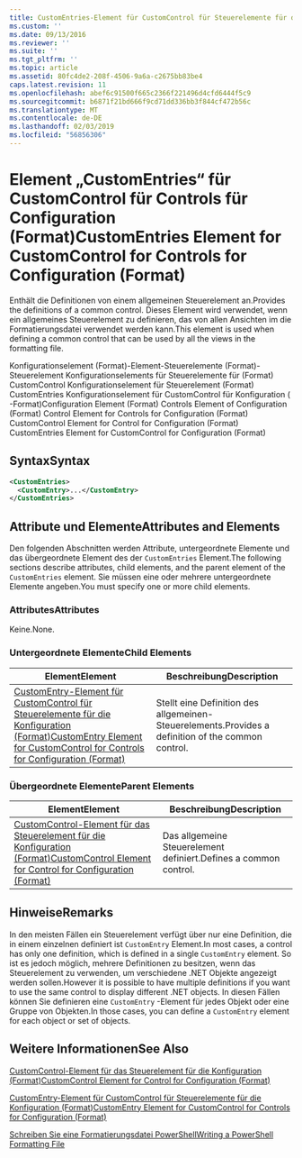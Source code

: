 ```yaml
---
title: CustomEntries-Element für CustomControl für Steuerelemente für die Konfiguration (Format) | Microsoft-Dokumentation
ms.custom: ''
ms.date: 09/13/2016
ms.reviewer: ''
ms.suite: ''
ms.tgt_pltfrm: ''
ms.topic: article
ms.assetid: 80fc4de2-208f-4506-9a6a-c2675bb83be4
caps.latest.revision: 11
ms.openlocfilehash: abef6c91500f665c2366f221496d4cfd6444f5c9
ms.sourcegitcommit: b6871f21bd666f9cd71dd336bb3f844cf472b56c
ms.translationtype: MT
ms.contentlocale: de-DE
ms.lasthandoff: 02/03/2019
ms.locfileid: "56856306"
---
```

# <a name="customentries-element-for-customcontrol-for-controls-for-configuration-format"></a><span data-ttu-id="be8b7-102">Element „CustomEntries“ für CustomControl für Controls für Configuration (Format)</span><span class="sxs-lookup"><span data-stu-id="be8b7-102">CustomEntries Element for CustomControl for Controls for Configuration (Format)</span></span>

<span data-ttu-id="be8b7-103">Enthält die Definitionen von einem allgemeinen Steuerelement an.</span><span class="sxs-lookup"><span data-stu-id="be8b7-103">Provides the definitions of a common control.</span></span> <span data-ttu-id="be8b7-104">Dieses Element wird verwendet, wenn ein allgemeines Steuerelement zu definieren, das von allen Ansichten im die Formatierungsdatei verwendet werden kann.</span><span class="sxs-lookup"><span data-stu-id="be8b7-104">This element is used when defining a common control that can be used by all the views in the formatting file.</span></span>

<span data-ttu-id="be8b7-105">Konfigurationselement (Format)-Element-Steuerelemente (Format)-Steuerelement Konfigurationselements für Steuerelemente für (Format) CustomControl Konfigurationselement für Steuerelement (Format) CustomEntries Konfigurationselement für CustomControl für Konfiguration ( -Format)</span><span class="sxs-lookup"><span data-stu-id="be8b7-105">Configuration Element (Format) Controls Element of Configuration (Format) Control Element for Controls for Configuration (Format) CustomControl Element for Control for Configuration (Format) CustomEntries Element for CustomControl for Configuration (Format)</span></span>

## <a name="syntax"></a><span data-ttu-id="be8b7-106">Syntax</span><span class="sxs-lookup"><span data-stu-id="be8b7-106">Syntax</span></span>

```xml
<CustomEntries>
  <CustomEntry>...</CustomEntry>
</CustomEntries>

```

## <a name="attributes-and-elements"></a><span data-ttu-id="be8b7-107">Attribute und Elemente</span><span class="sxs-lookup"><span data-stu-id="be8b7-107">Attributes and Elements</span></span>

<span data-ttu-id="be8b7-108">Den folgenden Abschnitten werden Attribute, untergeordnete Elemente und das übergeordnete Element des der `CustomEntries` Element.</span><span class="sxs-lookup"><span data-stu-id="be8b7-108">The following sections describe attributes, child elements, and the parent element of the `CustomEntries` element.</span></span> <span data-ttu-id="be8b7-109">Sie müssen eine oder mehrere untergeordnete Elemente angeben.</span><span class="sxs-lookup"><span data-stu-id="be8b7-109">You must specify one or more child elements.</span></span>

### <a name="attributes"></a><span data-ttu-id="be8b7-110">Attributes</span><span class="sxs-lookup"><span data-stu-id="be8b7-110">Attributes</span></span>

<span data-ttu-id="be8b7-111">Keine.</span><span class="sxs-lookup"><span data-stu-id="be8b7-111">None.</span></span>

### <a name="child-elements"></a><span data-ttu-id="be8b7-112">Untergeordnete Elemente</span><span class="sxs-lookup"><span data-stu-id="be8b7-112">Child Elements</span></span>

|<span data-ttu-id="be8b7-113">Element</span><span class="sxs-lookup"><span data-stu-id="be8b7-113">Element</span></span>|<span data-ttu-id="be8b7-114">Beschreibung</span><span class="sxs-lookup"><span data-stu-id="be8b7-114">Description</span></span>|
|-------------|-----------------|
|[<span data-ttu-id="be8b7-115">CustomEntry-Element für CustomControl für Steuerelemente für die Konfiguration (Format)</span><span class="sxs-lookup"><span data-stu-id="be8b7-115">CustomEntry Element for CustomControl for Controls for Configuration (Format)</span></span>](./customentry-element-for-customcontrol-for-controls-for-configuration-format.md)|<span data-ttu-id="be8b7-116">Stellt eine Definition des allgemeinen-Steuerelements.</span><span class="sxs-lookup"><span data-stu-id="be8b7-116">Provides a definition of the common control.</span></span>|

### <a name="parent-elements"></a><span data-ttu-id="be8b7-117">Übergeordnete Elemente</span><span class="sxs-lookup"><span data-stu-id="be8b7-117">Parent Elements</span></span>

|<span data-ttu-id="be8b7-118">Element</span><span class="sxs-lookup"><span data-stu-id="be8b7-118">Element</span></span>|<span data-ttu-id="be8b7-119">Beschreibung</span><span class="sxs-lookup"><span data-stu-id="be8b7-119">Description</span></span>|
|-------------|-----------------|
|[<span data-ttu-id="be8b7-120">CustomControl-Element für das Steuerelement für die Konfiguration (Format)</span><span class="sxs-lookup"><span data-stu-id="be8b7-120">CustomControl Element for Control for Configuration (Format)</span></span>](./customcontrol-element-for-control-for-controls-for-configuration-format.md)|<span data-ttu-id="be8b7-121">Das allgemeine Steuerelement definiert.</span><span class="sxs-lookup"><span data-stu-id="be8b7-121">Defines a common control.</span></span>|

## <a name="remarks"></a><span data-ttu-id="be8b7-122">Hinweise</span><span class="sxs-lookup"><span data-stu-id="be8b7-122">Remarks</span></span>

<span data-ttu-id="be8b7-123">In den meisten Fällen ein Steuerelement verfügt über nur eine Definition, die in einem einzelnen definiert ist `CustomEntry` Element.</span><span class="sxs-lookup"><span data-stu-id="be8b7-123">In most cases, a control has only one definition, which is defined in a single `CustomEntry` element.</span></span> <span data-ttu-id="be8b7-124">So ist es jedoch möglich, mehrere Definitionen zu besitzen, wenn das Steuerelement zu verwenden, um verschiedene .NET Objekte angezeigt werden sollen.</span><span class="sxs-lookup"><span data-stu-id="be8b7-124">However it is possible to have multiple definitions if you want to use the same control to display different .NET objects.</span></span> <span data-ttu-id="be8b7-125">In diesen Fällen können Sie definieren eine `CustomEntry` -Element für jedes Objekt oder eine Gruppe von Objekten.</span><span class="sxs-lookup"><span data-stu-id="be8b7-125">In those cases, you can define a `CustomEntry` element for each object or set of objects.</span></span>

## <a name="see-also"></a><span data-ttu-id="be8b7-126">Weitere Informationen</span><span class="sxs-lookup"><span data-stu-id="be8b7-126">See Also</span></span>

[<span data-ttu-id="be8b7-127">CustomControl-Element für das Steuerelement für die Konfiguration (Format)</span><span class="sxs-lookup"><span data-stu-id="be8b7-127">CustomControl Element for Control for Configuration (Format)</span></span>](./customcontrol-element-for-control-for-controls-for-configuration-format.md)

[<span data-ttu-id="be8b7-128">CustomEntry-Element für CustomControl für Steuerelemente für die Konfiguration (Format)</span><span class="sxs-lookup"><span data-stu-id="be8b7-128">CustomEntry Element for CustomControl for Controls for Configuration (Format)</span></span>](./customentry-element-for-customcontrol-for-controls-for-configuration-format.md)

[<span data-ttu-id="be8b7-129">Schreiben Sie eine Formatierungsdatei PowerShell</span><span class="sxs-lookup"><span data-stu-id="be8b7-129">Writing a PowerShell Formatting File</span></span>](./writing-a-powershell-formatting-file.md)
